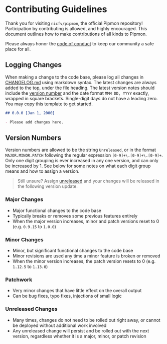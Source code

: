 # Contributing Guidelines

Thank you for visiting `nicfv/pipmon`, the official Pipmon repository! Participation by contributing is allowed, and highly encouraged. This document outlines how to make contributions of all kinds to Pipmon.

Please always honor the [code of conduct](./CODE_OF_CONDUCT.md) to keep our community a safe place for all.

## Logging Changes

When making a change to the code base, please log all changes in [CHANGELOG.md](./CHANGELOG.md) using markdown syntax. The latest changes are always added to the top, under the file heading. The latest version notes should include the [version number](#version-numbers) and the date format `MMM DD, YYYY` exactly, wrapped in square brackets. Single-digit days do not have a leading zero. You may copy this template to get started.

```md
## 0.0.0 [Jan 1, 2000]

- Please add changes here.
```

## Version Numbers

Version numbers are allowed to be the string `Unreleased`, or in the format `MAJOR.MINOR.PATCH` following the regular expression `[0-9]+\.[0-9]+\.[0-9]+`. Only one digit grouping is ever increased in any one version, and can only be increased by 1. See below for some notes on what each digit group means and how to assign a version.

> Still unsure? Assign [unreleased](#unreleased-changes) and your changes will be released in the following version update.

### Major Changes

- Major functional changes to the code base
- Typically breaks or removes some previous features entirely
- When the major version increases, minor and patch versions reset to 0 (e.g. `0.9.15` to `1.0.0`)

### Minor Changes

- Minor, but significant functional changes to the code base
- Minor revisions are used any time a minor feature is broken or removed
- When the minor version increases, the patch version resets to 0 (e.g. `1.12.5` to `1.13.0`)

### Patchwork

- Very minor changes that have little effect on the overall output
- Can be bug fixes, typo fixes, injections of small logic

### Unreleased Changes

- Many times, changes do not need to be rolled out right away, or cannot be deployed without additional work involved
- Any unreleased change will persist and be rolled out with the next version, regardless whether it is a major, minor, or patch revision